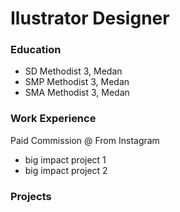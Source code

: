 # Ilustrator Designer

### Education
- SD Methodist 3, Medan
- SMP Methodist 3, Medan
- SMA Methodist 3, Medan

### Work Experience
Paid Commission @ From Instagram
- big impact project 1
- big impact project 2

### Projects
